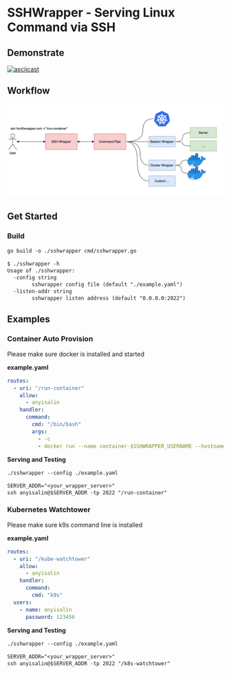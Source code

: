 # SSHWrapper - Serving Linux Command via SSH

## Demonstrate

[![asciicast](https://asciinema.org/a/496099.svg)](https://asciinema.org/a/496099)

## Workflow

![](./diagram.png)

## Get Started

### Build

```shell
go build -o ./sshwrapper cmd/sshwrapper.go
```

```shell
$ ./sshwrapper -h
Usage of ./sshwrapper:
  -config string
    	sshwrapper config file (default "./example.yaml")
  -listen-addr string
    	sshwrapper listen address (default "0.0.0.0:2022")
```

## Examples

### Container Auto Provision

Please make sure docker is installed and started

**example.yaml**

```yaml
routes:
  - uri: "/run-container"
    allow:
      - anyisalin
    handler:
      command:
        cmd: "/bin/bash"
        args:
          - -c
          - docker run --name container-$SSHWRAPPER_USERNAME --hostname=$SSHWRAPPER_USERNAME -ti --rm ubuntu:20.04 /bin/bash
```

**Serving and Testing**

```shell
./sshwrapper --config ./example.yaml
```

```shell
SERVER_ADDR="<your_wrapper_server>"
ssh anyisalin@$SERVER_ADDR -tp 2022 "/run-container"
```

### Kubernetes Watchtower

Please make sure k9s command line is installed

**example.yaml**

```yaml
routes:
  - uri: "/kube-watchtower"
    allow:
      - anyisalin
    handler:
      command:
        cmd: "k9s"
  users:
    - name: anyisalin
      password: 123456
```

**Serving and Testing**

```shell
./sshwrapper --config ./example.yaml
```

```shell
SERVER_ADDR="<your_wrapper_server>"
ssh anyisalin@$SERVER_ADDR -tp 2022 "/k8s-watchtower"
```